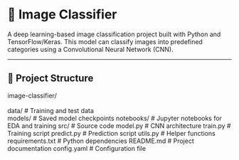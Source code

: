 # 🧠 Image Classifier

A deep learning-based image classification project built with Python and TensorFlow/Keras. This model can classify images into predefined categories using a Convolutional Neural Network (CNN).

---

## 📂 Project Structure

<p>image-classifier/<br>
 <br>data/ # Training and test data<br>
 models/ # Saved model checkpoints
 notebooks/ # Jupyter notebooks for EDA and training
 src/ # Source code
 model.py # CNN architecture
 train.py # Training script
 predict.py # Prediction script
 utils.py # Helper functions
 requirements.txt # Python dependencies
 README.md # Project documentation
 config.yaml # Configuration file
